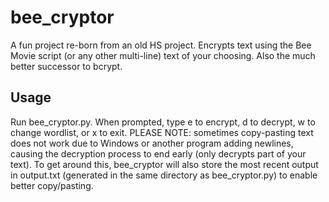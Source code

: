 # bee_cryptor
A fun project re-born from an old HS project. Encrypts text using the Bee Movie script (or any other multi-line) text of your choosing. Also the much better successor to bcrypt.

## Usage
Run bee_cryptor.py. When prompted, type e to encrypt, d to decrypt, w to change wordlist, or x to exit. PLEASE NOTE: sometimes copy-pasting text does not work due to Windows or another program adding newlines, causing the decryption process to end early (only decrypts part of your text). To get around this, bee_cryptor will also store the most recent output in output.txt (generated in the same directory as bee_cryptor.py) to enable better copy/pasting.